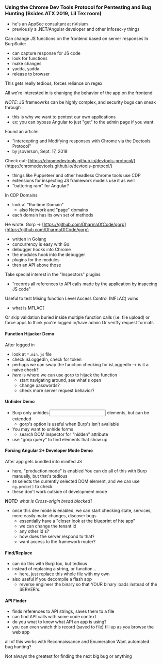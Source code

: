 ### Using the Chrome Dev Tools Protocol for Pentesting and Bug Hunting (Bsides ATX 2019, Lil Tex room)

- he's an AppSec consultant at nVisium
- previously a .NET/Angular developer and other infosec-y things

Can change JS functions on the frontend based on server responses
In BurpSuite:

- can capture response for JS code
- look for functions
- make changes
- yadda, yadda
- release to browser

This gets really tedious, forces reliance on regex

All we're interested in is chanigng the behavior of the app on the frontend

*NOTE*: JS frameowrks can be highly complex, and security bugs can sneak through

- this is why we want to pentest our own applications
- ex: you can bypass Angular to just "get" to the admin page if you want

Found an article:

- "Intercepting and Modifying responses with Chrome via the Dectools Protocol"
- by jsoverson, Sept. 17, 2018

Check out: [https://chromedevtools.github.io/devtools-protocol/](https://chromedevtools.github.io/devtools-protocol/)

- things like Puppeteer and other headless Chrome tools use CDP
- extensions for inspecting JS framework models use it as well
- "battering ram" for Angular?

In CDP Domains

- look at "Runtime Domain"
	- also Network and "page" domains
- each domain has its own set of methods

He wrote: Gorp -> [https://github.com/DharmaOfCode/gorp](https://github.com/DharmaOfCode/gorp)

- written in Golang
- concurrency is easy with Go
- debugger hooks into Chrome
- the modules hook into the debugger
- plugins for the modules
- then an API above those

Take special interest in the "Inspectors" plugins

- "records all references to API calls made by the application by inspecing JS code"

Useful to test Mising function Level Access Control (MFLAC) vulns

- what is MFLAC?

Or skip validation buried inside multiple function calls (i.e. file upload)
or force apps to think you're logged in/have admin
Or verifty request formats

#### Function Hijacker Demo

After logged in

- look at `*.min.js` file
- check isLoggedIn, check for token
- perhaps we can swap the function checking for isLoggedIn--> is it a naive check?
- *here* is where we can use gorp to hijack the function
	- start navigating around, see what's open
	- change passwords?
	- check more server request behavior?

#### Unhider Demo

- Burp only unhides <input> elements, but can be extended
	- gorp's option is useful when Burp's isn't available
- You may want to unhide forms
	- search DOM inspector for "hidden" attribute
- use "gorp query" to find elements that show up

#### Forcing Angular 2+ Developer Mode Demo

After app gets bundled into minifed JS

- here, "production mode" is enabled
You can do all of this with Burp manually, but that's tedious
- `$0` selects the currently selected DOM element, and we can use `ng.probe()` to check
- these don't work outside of development mode

**NOTE:** *what is Cross-origin bread blocked*?

- once this dev mode is enabled, we can start checking state, services, more easily make changes, discover bugs
	- essentially have a "closer look at the blueprint of hte app"
	- we can change the tenant id
	- any other id's?
	- how does the server respond to that?
	- want access to the framework router?

#### Find/Replace

- can do this with Burp too, but tedious
- instead of replacing a string, or function...
	- here, just replace this whole file with my own
- also useful if you decompile a flash app
	- reverse engineer the binary so that YOUR binary loads instead of the SERVER's.

#### API Finder

- finds references to API strings, saves them to a file
- can find API calls with some code context
- do you wnat to know what API an app is using?
- you can even watch this record (saved to file) fill up as you browse the web app


all of this works with Reconnaissance and Enumeration
Want automated bug hunting?

Not always the greatest for finding the next big bug or anything